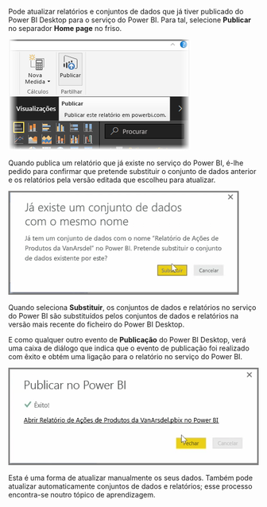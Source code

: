Pode atualizar relatórios e conjuntos de dados que já tiver publicado do Power BI Desktop para o serviço do Power BI. Para tal, selecione **Publicar** no separador **Home page** no friso.

![](media/4-5-manually-republish-reports/4-5_0.png)

Quando publica um relatório que já existe no serviço do Power BI, é-lhe pedido para confirmar que pretende substituir o conjunto de dados anterior e os relatórios pela versão editada que escolheu para atualizar.

![](media/4-5-manually-republish-reports/4-5_1.png)

Quando seleciona **Substituir**, os conjuntos de dados e relatórios no serviço do Power BI são substituídos pelos conjuntos de dados e relatórios na versão mais recente do ficheiro do Power BI Desktop.

E como qualquer outro evento de **Publicação** do Power BI Desktop, verá uma caixa de diálogo que indica que o evento de publicação foi realizado com êxito e obtém uma ligação para o relatório no serviço do Power BI.

![](media/4-5-manually-republish-reports/4-5_2.png)

Esta é uma forma de atualizar manualmente os seus dados. Também pode atualizar automaticamente conjuntos de dados e relatórios; esse processo encontra-se noutro tópico de aprendizagem.

